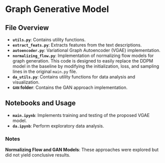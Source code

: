 # Graph Generative Model


## File Overview
- **`utils.py`**: Contains utility functions.
- **`extract_feats.py`**: Extracts features from the text descriptions.
- **`autoencoder.py`**: Variational Graph Autoencoder (VGAE) implementation.
- **`normalizing_flow.py`**: Implementation of normalizing flow models for graph generation. This code is designed to easily replace the DDPM model in the baseline by modifying the initialization, loss, and sampling lines in the original `main.py` file.
- **`da_utils.py`**: Contains utility functions for data analysis and visualization.
- **`GAN` folder**: Contains the GAN approach implementation.

## Notebooks and Usage
- **`main.ipynb`**: Implements training and testing of the proposed VGAE model.
- **`da.ipynb`**: Perform exploratory data analysis. 

### Notes
**Normalizing Flow and GAN Models**: These approaches were explored but did not yield conclusive results.

